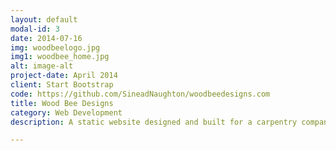 ```yaml
---
layout: default
modal-id: 3
date: 2014-07-16
img: woodbeelogo.jpg
img1: woodbee_home.jpg
alt: image-alt
project-date: April 2014
client: Start Bootstrap
code: https://github.com/SineadNaughton/woodbeedesigns.com
title: Wood Bee Designs
category: Web Development
description: A static website designed and built for a carpentry company based in Rinn Co.Waterford. This website is built in HTML, CSS, and JavaScrit. It was build without the use of any frameworks as was the brief of the project.  

---
```

